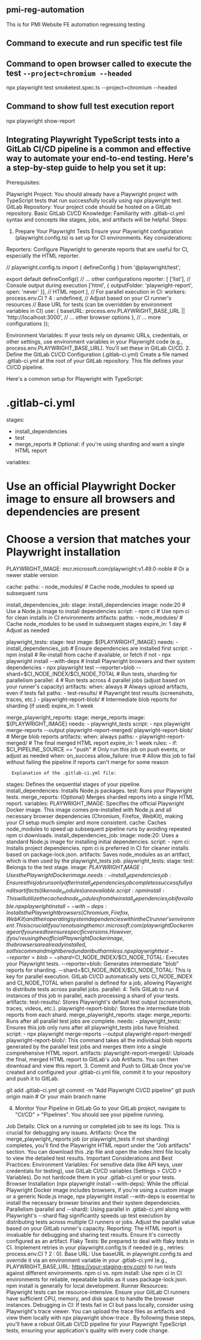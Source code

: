 ## pmi-reg-automation
Ths is for PMI Website FE automation regressing testing

## Command to execute and run specific test file
## Command to open browser called to execute the test `--project=chromium --headed`


npx playwright test smoketest.spec.ts --project=chromium --headed


## Command to show full test execution report

npx playwright show-report




## Integrating Playwright TypeScript tests into a GitLab CI/CD pipeline is a common and effective way to automate your end-to-end testing. Here's a step-by-step guide to help you set it up:

Prerequisites:

Playwright Project: You should already have a Playwright project with TypeScript tests that run successfully locally using npx playwright test.
GitLab Repository: Your project code should be hosted on a GitLab repository.
Basic GitLab CI/CD Knowledge: Familiarity with .gitlab-ci.yml syntax and concepts like stages, jobs, and artifacts will be helpful.
Steps:

1. Prepare Your Playwright Tests
Ensure your Playwright configuration (playwright.config.ts) is set up for CI environments. Key considerations:

Reporters: Configure Playwright to generate reports that are useful for CI, especially the HTML reporter.

// playwright.config.ts
import { defineConfig } from '@playwright/test';

export default defineConfig({
  // ... other configurations
  reporter: [
    ['list'], // Console output during execution
    ['html', { outputFolder: 'playwright-report', open: 'never' }], // HTML report
  ],
  // For parallel execution in CI:
  workers: process.env.CI ? 4 : undefined, // Adjust based on your CI runner's resources
  // Base URL for tests (can be overridden by environment variables in CI)
  use: {
    baseURL: process.env.PLAYWRIGHT_BASE_URL || 'http://localhost:3000',
    // ... other browser options
  },
  // ... more configurations
});


Environment Variables: If your tests rely on dynamic URLs, credentials, or other settings, use environment variables in your Playwright code (e.g., process.env.PLAYWRIGHT_BASE_URL). You'll set these in GitLab CI/CD.
2. Define the GitLab CI/CD Configuration (.gitlab-ci.yml)
Create a file named .gitlab-ci.yml at the root of your GitLab repository. This file defines your CI/CD pipeline.

Here's a common setup for Playwright with TypeScript:

# .gitlab-ci.yml

stages:
  - install_dependencies
  - test
  - merge_reports # Optional: if you're using sharding and want a single HTML report

variables:
  # Use an official Playwright Docker image to ensure all browsers and dependencies are present
  # Choose a version that matches your Playwright installation
  PLAYWRIGHT_IMAGE: mcr.microsoft.com/playwright:v1.49.0-noble # Or a newer stable version

cache:
  paths:
    - node_modules/ # Cache node_modules to speed up subsequent runs

install_dependencies_job:
  stage: install_dependencies
  image: node:20 # Use a Node.js image to install dependencies
  script:
    - npm ci # Use npm ci for clean installs in CI environments
  artifacts:
    paths:
      - node_modules/ # Cache node_modules to be used in subsequent stages
    expire_in: 1 day # Adjust as needed

playwright_tests:
  stage: test
  image: ${PLAYWRIGHT_IMAGE}
  needs:
    - install_dependencies_job # Ensure dependencies are installed first
  script:
    - npm install # Re-install from cache if available, or fetch if not
    - npx playwright install --with-deps # Install Playwright browsers and their system dependencies
    - npx playwright test --reporter=blob --shard=$CI_NODE_INDEX/$CI_NODE_TOTAL # Run tests, sharding for parallelism
  parallel: 4 # Run tests across 4 parallel jobs (adjust based on your runner's capacity)
  artifacts:
    when: always # Always upload artifacts, even if tests fail
    paths:
      - test-results/ # Playwright test results (screenshots, traces, etc.)
      - playwright-report-blob/ # Intermediate blob reports for sharding (if used)
    expire_in: 1 week

merge_playwright_reports:
  stage: merge_reports
  image: ${PLAYWRIGHT_IMAGE}
  needs:
    - playwright_tests
  script:
    - npx playwright merge-reports --output playwright-report-merged/ playwright-report-blob/ # Merge blob reports
  artifacts:
    when: always
    paths:
      - playwright-report-merged/ # The final merged HTML report
    expire_in: 1 week
  rules:
    - if: $CI_PIPELINE_SOURCE == "push" # Only run this job on push events, or adjust as needed
      when: on_success
      allow_failure: true # Allow this job to fail without failing the pipeline if reports can't merge for some reason
      
      Explanation of the .gitlab-ci.yml file:

stages: Defines the sequential stages of your pipeline.
install_dependencies: Installs Node.js packages.
test: Runs your Playwright tests.
merge_reports: (Optional) Merges sharded reports into a single HTML report.
variables:
PLAYWRIGHT_IMAGE: Specifies the official Playwright Docker image. This image comes pre-installed with Node.js and all necessary browser dependencies (Chromium, Firefox, WebKit), making your CI setup much simpler and more consistent.
cache: Caches node_modules to speed up subsequent pipeline runs by avoiding repeated npm ci downloads.
install_dependencies_job:
image: node:20: Uses a standard Node.js image for installing initial dependencies.
script: - npm ci: Installs project dependencies. npm ci is preferred in CI for cleaner installs based on package-lock.json.
artifacts: Saves node_modules as an artifact, which is then used by the playwright_tests job.
playwright_tests:
stage: test: Belongs to the test stage.
image: ${PLAYWRIGHT_IMAGE}: Uses the Playwright Docker image.
needs: - install_dependencies_job: Ensures this job runs only after install_dependencies_job completes successfully and its artifacts (like node_modules) are available.
script:
npm install: This will utilize the cached node_modules from the install_dependencies_job if available.
npx playwright install --with-deps: Installs the Playwright browsers (Chromium, Firefox, WebKit) and their operating system dependencies within the CI runner's environment. This is crucial if you're not using the mcr.microsoft.com/playwright Docker image or if you need to ensure specific versions. However, if you're using the official Playwright Docker image, the browsers are already installed, so this command might be redundant but harmless.
npx playwright test --reporter=blob --shard=$CI_NODE_INDEX/$CI_NODE_TOTAL: Executes your Playwright tests.
--reporter=blob: Generates intermediate "blob" reports for sharding.
--shard=$CI_NODE_INDEX/$CI_NODE_TOTAL: This is key for parallel execution. GitLab CI/CD automatically sets CI_NODE_INDEX and CI_NODE_TOTAL when parallel is defined for a job, allowing Playwright to distribute tests across parallel jobs.
parallel: 4: Tells GitLab to run 4 instances of this job in parallel, each processing a shard of your tests.
artifacts:
test-results/: Stores Playwright's default test output (screenshots, traces, videos, etc.).
playwright-report-blob/: Stores the intermediate blob reports from each shard.
merge_playwright_reports:
stage: merge_reports: Runs after all parallel test jobs are complete.
needs: - playwright_tests: Ensures this job only runs after all playwright_tests jobs have finished.
script: - npx playwright merge-reports --output playwright-report-merged/ playwright-report-blob/: This command takes all the individual blob reports generated by the parallel test jobs and merges them into a single comprehensive HTML report.
artifacts:
playwright-report-merged/: Uploads the final, merged HTML report to GitLab's Job Artifacts. You can then download and view this report.
3. Commit and Push to GitLab
Once you've created and configured your .gitlab-ci.yml file, commit it to your repository and push it to GitLab.

git add .gitlab-ci.yml
git commit -m "Add Playwright CI/CD pipeline"
git push origin main # Or your main branch name


4. Monitor Your Pipeline in GitLab
Go to your GitLab project, navigate to "CI/CD" > "Pipelines". You should see your pipeline running.

Job Details: Click on a running or completed job to see its logs. This is crucial for debugging any issues.
Artifacts: Once the merge_playwright_reports job (or playwright_tests if not sharding) completes, you'll find the Playwright HTML report under the "Job artifacts" section. You can download this .zip file and open the index.html file locally to view the detailed test results.
Important Considerations and Best Practices:
Environment Variables: For sensitive data (like API keys, user credentials for testing), use GitLab CI/CD variables (Settings > CI/CD > Variables). Do not hardcode them in your .gitlab-ci.yml or your tests.
Browser Installation (npx playwright install --with-deps): While the official Playwright Docker image includes browsers, if you're using a custom image or a generic Node.js image, npx playwright install --with-deps is essential to install the necessary browser binaries and their system dependencies.
Parallelism (parallel and --shard): Using parallel in .gitlab-ci.yml along with Playwright's --shard flag significantly speeds up test execution by distributing tests across multiple CI runners or jobs. Adjust the parallel value based on your GitLab runner's capacity.
Reporting: The HTML report is invaluable for debugging and sharing test results. Ensure it's correctly configured as an artifact.
Flaky Tests: Be prepared to deal with flaky tests in CI. Implement retries in your playwright.config.ts if needed (e.g., retries: process.env.CI ? 2 : 0).
Base URL: Use baseURL in playwright.config.ts and override it via an environment variable in your .gitlab-ci.yml (e.g., PLAYWRIGHT_BASE_URL: https://your-staging-env.com) to run tests against different environments.
npm ci vs. npm install: Use npm ci in CI environments for reliable, repeatable builds as it uses package-lock.json. npm install is generally for local development.
Runner Resources: Playwright tests can be resource-intensive. Ensure your GitLab CI runners have sufficient CPU, memory, and disk space to handle the browser instances.
Debugging in CI: If tests fail in CI but pass locally, consider using Playwright's trace viewer. You can upload the trace files as artifacts and view them locally with npx playwright show-trace <trace-file>.
By following these steps, you'll have a robust GitLab CI/CD pipeline for your Playwright TypeScript tests, ensuring your application's quality with every code change.
